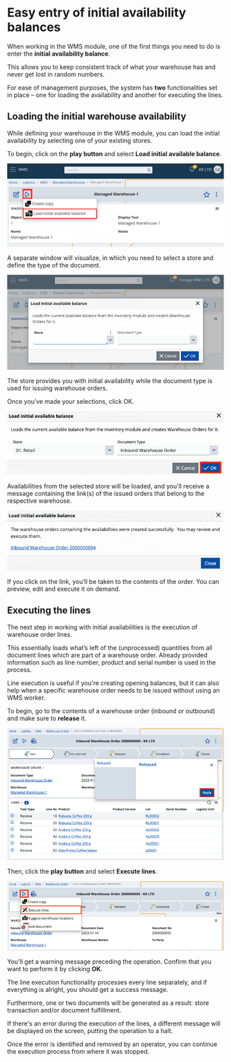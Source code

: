 # Easy entry of initial availability balances

When working in the WMS module, one of the first things you need to do is enter the **initial availability balance**. 

This allows you to keep consistent track of what your warehouse has and never get lost in random numbers. 

For ease of management purposes, the system has **two** functionalities set in place – one for loading the availability and another for executing the lines.

## Loading the initial warehouse availability

While defining your warehouse in the WMS module, you can load the initial availability by selecting one of your existing stores.

To begin, click on the **play button** and select **Load initial available balance**.

![Picture](pictures/firstfunction.png)

A separate window will visualize, in which you need to select a store and define the type of the document.

![Picture](pictures/loadinitialavailablebalance.png)

The store provides you with initial availability while the document type is used for issuing warehouse orders.

Once you’ve made your selections, click OK.

![Picture](pictures/button-ok.png)

Availabilities from the selected store will be loaded, and you'll receive a message containing the link(s) of the issued orders that belong to the respective warehouse.

![Picture](pictures/message-link.png)

If you click on the link, you’ll be taken to the contents of the order. You can preview, edit and execute it on demand.

## Executing the lines

The next step in working with initial availabilities is the execution of warehouse order lines.

This essentially loads what’s left of the (unprocessed) quantities from all document lines which are part of a warehouse order. Already provided information such as line number, product and serial number is used in the process.

Line execution is useful if you're creating opening balances, but it can also help when a specific warehouse order needs to be issued without using an WMS worker.

To begin, go to the contents of a warehouse order (inbound or outbound) and make sure to **release** it.

![Picture](pictures/release-document.png)

Then, click the **play button** and select **Execute lines**.

![Picture](pictures/execute-lines-button.png)

You'll get a warning message preceding the operation. Confirm that you want to perform it by clicking **OK**.

The line execution functionality processes every line separately, and if everything is alright, you should get a success message. 

Furthermore, one or two documents will be generated as a result: store transaction and/or document fulfillment. 

If there's an error during the execution of the lines, a different message will be displayed on the screen, putting the operation to a halt. 

Once the error is identified and removed by an operator, you can continue the execution process from where it was stopped.
